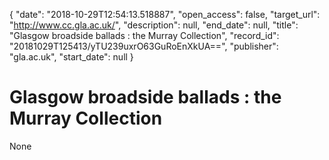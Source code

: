 {
  "date": "2018-10-29T12:54:13.518887", 
  "open_access": false, 
  "target_url": "http://www.cc.gla.ac.uk/", 
  "description": null, 
  "end_date": null, 
  "title": "Glasgow broadside ballads : the Murray Collection", 
  "record_id": "20181029T125413/yTU239uxrO63GuRoEnXkUA==", 
  "publisher": "gla.ac.uk", 
  "start_date": null
}

# Glasgow broadside ballads : the Murray Collection

None